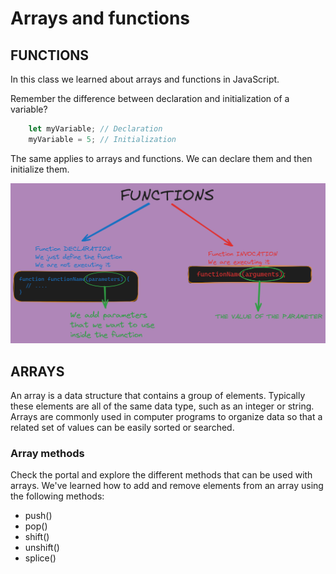 # Arrays and functions

## FUNCTIONS
In this class we learned about arrays and functions in JavaScript.

Remember the difference between declaration and initialization of a variable?
    
```javascript
    let myVariable; // Declaration
    myVariable = 5; // Initialization
```

The same applies to arrays and functions. We can declare them and then initialize them.

![Image Description](./functions-board.png)

## ARRAYS

An array is a data structure that contains a group of elements. Typically these elements are all of the same data type, such as an integer or string. Arrays are commonly used in computer programs to organize data so that a related set of values can be easily sorted or searched.

### Array methods
Check the portal and explore the different methods that can be used with arrays.
We've learned how to add and remove elements from an array using the following methods:

- push()
- pop()
- shift()
- unshift()
- splice()
